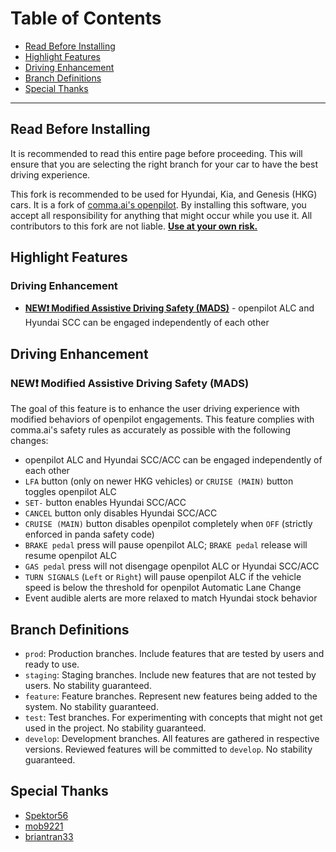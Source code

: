 Table of Contents
=======================

* [Read Before Installing](#read-before-installing)
* [Highlight Features](#highlight-features)
* [Driving Enhancement](#driving-enhancement-1)
* [Branch Definitions](#branch-definitions)
* [Special Thanks](#special-thanks)

---

Read Before Installing
---

It is recommended to read this entire page before proceeding. This will ensure that you are selecting the right branch for your car to have the best driving experience.

This fork is recommended to be used for Hyundai, Kia, and Genesis (HKG) cars. It is a fork of [comma.ai's openpilot](https://github.com/commaai/openpilot). By installing this software, you accept all responsibility for anything that might occur while you use it. All contributors to this fork are not liable. <ins>**Use at your own risk.**</ins>

Highlight Features
---

### Driving Enhancement
* [**NEW❗ Modified Assistive Driving Safety (MADS)**](#new-modified-assistive-driving-safety-mads) - openpilot ALC and Hyundai SCC can be engaged independently of each other

Driving Enhancement
---

### NEW❗ Modified Assistive Driving Safety (MADS)
The goal of this feature is to enhance the user driving experience with modified behaviors of openpilot engagements. This feature complies with comma.ai's safety rules as accurately as possible with the following changes:
* openpilot ALC and Hyundai SCC/ACC can be engaged independently of each other
* `LFA` button (only on newer HKG vehicles) or `CRUISE (MAIN)` button toggles openpilot ALC
* `SET-` button enables Hyundai SCC/ACC
* `CANCEL` button only disables Hyundai SCC/ACC
* `CRUISE (MAIN)` button disables openpilot completely when `OFF` (strictly enforced in panda safety code)
* `BRAKE pedal` press will pause openpilot ALC; `BRAKE pedal` release will resume openpilot ALC
* `GAS pedal` press will not disengage openpilot ALC or Hyundai SCC/ACC
* `TURN SIGNALS` (`Left` or `Right`) will pause openpilot ALC if the vehicle speed is below the threshold for openpilot Automatic Lane Change
* Event audible alerts are more relaxed to match Hyundai stock behavior

Branch Definitions
---

* `prod`: Production branches. Include features that are tested by users and ready to use.
* `staging`: Staging branches. Include new features that are not tested by users. No stability guaranteed.
* `feature`: Feature branches. Represent new features being added to the system. No stability guaranteed.
* `test`: Test branches. For experimenting with concepts that might not get used in the project. No stability guaranteed.
* `develop`: Development branches. All features are gathered in respective versions. Reviewed features will be committed to `develop`. No stability guaranteed.

Special Thanks
---

* [Spektor56](https://github.com/spektor56/openpilot)
* [mob9221](https://github.com/mob9221/opendbc)
* [briantran33](https://github.com/briantran33/openpilot)